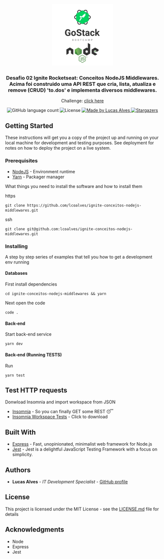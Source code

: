 <h1 align="center">
  <img alt="Desafio 02 Ignite Conceitos NodeJS Middlewares" title="Desafio 01 Ignite Conceitos NodeJS Middlewares" src=".github/gostack-node.png" width="200px" />
</h1>

<h3 align="center">
  Desafio 02 Ignite Rocketseat: Conceitos NodeJS Middlewares.
  <br>
  Acima foi construido uma API REST que cria, lista, atualiza e remove (CRUD) 'to.dos' e implementa diversos middlewares.
</h3>

<p align="center">Challenge: <a href="https://www.notion.so/Desafio-02-Trabalhando-com-middlewares-4f89bf538c2e4ee291382b92bdc36790">click here</a></p>

<p align="center">
  <img alt="GitHub language count" src="https://img.shields.io/github/languages/count/lcoalves/ignite-conceitos-nodejs-middlewares?color=%2304D361">

  <img alt="License" src="https://img.shields.io/badge/license-MIT-%2304D361">

  <a href="https://github.com/lcoalves">
    <img alt="Made by Lucas Alves" src="https://img.shields.io/badge/made%20by-Lucas%20Alves-%2304D361">
  </a>

  <a href="https://github.com/lcoalves/ignite-conceitos-nodejs-middlewares/stargazers">
    <img alt="Stargazers" src="https://img.shields.io/github/stars/lcoalves/ignite-conceitos-nodejs-middlewares?style=social">
  </a>
</p>

## Getting Started

These instructions will get you a copy of the project up and running on your local machine for development and testing purposes. See deployment for notes on how to deploy the project on a live system.

### Prerequisites
- [NodeJS](https://nodejs.org/en/) - Environment runtime
- [Yarn](https://yarnpkg.com/getting-started/install) - Packager manager

What things you need to install the software and how to install them

https
```
git clone https://github.com/lcoalves/ignite-conceitos-nodejs-middlewares.git
```
ssh
```
git clone git@github.com:lcoalves/ignite-conceitos-nodejs-middlewares.git
```

### Installing

A step by step series of examples that tell you how to get a development env running

#### Databases
First install dependencies
```
cd ignite-conceitos-nodejs-middlewares && yarn
```
Next open the code
```
code .
```

#### Back-end
Start back-end service
```
yarn dev
```

#### Back-end (Running TESTS)
Run
```
yarn test
```

## Test HTTP requests
Donwload Insomnia and import workspace from JSON
* [Insomnia](https://insomnia.rest/download/) - So you can finally GET some REST 😴
* [Insomnia Workspace Tests](https://raw.githubusercontent.com/lcoalves/ignite-conceitos-nodejs-middlewares/main/ignite-conceitos-nodejs-insomnia.json) - Click to download

## Built With

* [Express](https://expressjs.com/pt-br/starter/installing.html) - Fast, unopinionated, minimalist web framework for Node.js
* [Jest](https://jestjs.io/docs/en/getting-started) - Jest is a delightful JavaScript Testing Framework with a focus on simplicity.

## Authors

* **Lucas Alves** - *IT Development Specialist* - [GitHub profile](https://github.com/lcoalves)

## License

This project is licensed under the MIT License - see the [LICENSE.md](https://github.com/lcoalves/ignite-conceitos-nodejs-middlewares/blob/master/LICENSE) file for details

## Acknowledgments

* Node
* Express
* Jest

